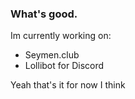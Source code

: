### What's good.
Im currently working on:
- Seymen.club
- Lollibot for Discord

Yeah that's it for now I think
